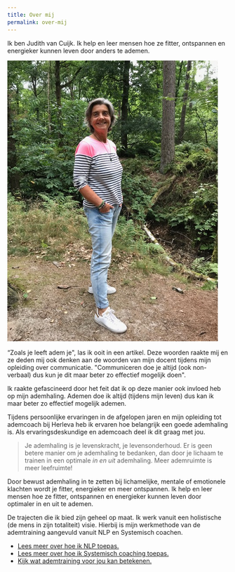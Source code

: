 ```yaml
---
title: Over mij
permalink: over-mij
---
```


Ik ben Judith van Cuijk. Ik help en leer mensen hoe ze fitter, ontspannen en energieker kunnen leven door anders te ademen.

![Judith](/img/judith.jpg)

“Zoals je leeft adem je", las ik ooit in een artikel. Deze woorden raakte mij en ze deden mij ook denken aan de woorden van mijn docent tijdens mijn opleiding over communicatie. "Communiceren doe je altijd (ook non-verbaal) dus kun je dit maar beter zo effectief mogelijk doen".

Ik raakte gefascineerd door het feit dat ik op deze manier ook invloed heb op mijn ademhaling. Ademen doe ik altijd (tijdens mijn leven) dus kan ik maar beter zo effectief mogelijk ademen.

Tijdens persoonlijke ervaringen in de afgelopen jaren en mijn opleiding tot ademcoach bij Herleva heb ik ervaren hoe belangrijk een goede ademhaling is. Als ervaringsdeskundige en ademcoach deel ik dit graag met jou.

> Je ademhaling is je levenskracht, je levensonderhoud. Er is geen betere manier om je ademhaling te bedanken, dan door je lichaam te trainen in een optimale _in en uit_ ademhaling. Meer ademruimte is meer leefruimte!

Door bewust ademhaling in te zetten bij lichamelijke, mentale of emotionele klachten wordt je fitter, energieker en meer ontspannen.  Ik help en leer mensen hoe ze fitter, ontspannen en energieker kunnen leven door optimaler in en uit te ademen.

De trajecten die ik bied zijn geheel op maat. Ik werk vanuit een holistische (de mens in zijn totaliteit) visie. Hierbij is mijn werkmethode van de ademtraining aangevuld vanuit NLP en Systemisch coachen.

<ul class="call-to-action">
  <li><a href="/nlp">Lees meer over hoe ik NLP toepas.</a></li>
  <li><a href="/systemisch coaching">Lees meer over hoe ik Systemisch coaching toepas.</a></li>
  <li><a href="/ademtraining">Kijk wat ademtraining voor jou kan betekenen.</a></li>
</ul>
